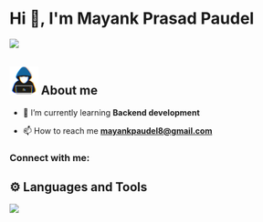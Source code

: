 <h1 align="left">Hi 👋, I'm Mayank Prasad Paudel</h1>
<p align="left">
  <a href="https://github.com/DenverCoder1/readme-typing-svg"><img src="https://readme-typing-svg.herokuapp.com?font=Time+New+Roman&color=cyan&size=20&lines=Web+Developer;Passionate+Musician;Tech+enthusiast"></a>
</p>

## <picture><img loading="eager" src = "https://github.com/0xAbdulKhalid/0xAbdulKhalid/raw/main/assets/mdImages/about_me.gif" width = 50px></picture> **About me**

- 🌱 I’m currently learning **Backend development**

- 📫 How to reach me **mayankpaudel8@gmail.com**

<h3 align="left">Connect with me:</h3>


## ⚙️ Languages and Tools
<p align="left">
<a href="#">
    <img src="https://skillicons.dev/icons?i=js,ts,react,nextjs,html,css,sass,tailwind,figma,redux,git" />
</a>
</p>


